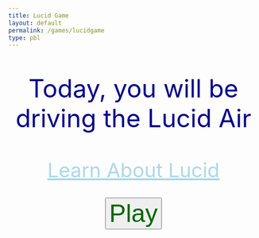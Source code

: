 ```yaml
---
title: Lucid Game
layout: default 
permalink: /games/lucidgame
type: pbl
---
```


<p style="text-align: center; font-size: 50px; color: darkblue;">Today, you will be driving the Lucid Air</p>
<div style="text-align:center;">
  <a style="font-size: 40px; color: lightblue; display:inline-block; width:100%;" href="{{site.baseurl}}/lucidinfo">Learn About Lucid</a>
</div>
<br>
<div style="text-align:center;">

<button style="text-align: center; font-size: 50px; color: darkgreen;" id="playButton">Play</button>

<div id="gridContainer" style="display: none;">
  <div class="grid-cell"></div>
  <div class="grid-cell"></div>
  <div id="parkHere" style="color: white;" class="grid-cell">Park Here</div>
  <div class="grid-cell"></div>
  <div class="grid-cell"></div>
  <div class="grid-cell"></div>
  <div class="grid-cell"></div>
  <div class="grid-cell"></div>
  <div class="grid-cell"></div>
</div>
<img id="draggableImage" src="https://firestorm0986.github.io/frontend-proj/images/lucidcar.webp" draggable="true" style="display: none;">
<div id="question" style="display: none;">
  <p style="text-align: center; font-size: 30px; color: darkblue;">How long will it take to charge the Lucid Air?</p>
  <br>
<form>
  <label style="width: 50px; height: 50px; margin: 0 auto; color: blue;" for="input">Enter your prediction (in minutes): </label>
  <br>
  <input type="number" id="input" name="input" style="margin-bottom: 20px;">
  <br>
   <button type="submit" id="submitButton" style="text-align: center; font-size: 25px; color: lightblue; display: none; margin: 20px auto 0;">Submit</button>
   <br>
  <a id="Info" style="font-size: 40px; color: lightblue; display:inline-block; width:100%; display: none;" href="{{site.baseurl}}/info/charge">Get information about charging times</a>
</form>
</div>

<style>
  #gridContainer {
    display: grid;
    grid-template-columns: repeat(3, 1fr);
    grid-template-rows: repeat(3, 1fr);
    width: 666px;
    height: 666px;
    background-color: black;
    margin: 0 auto;
  }

  .grid-cell {
    border: 1px solid white;
    width: 222px;
    height: 222px;
  }

  #draggableImage {
    width: 200px;
    height: 200px;
    margin: 0 auto;
  }
</style>

<script>
  const playButton = document.getElementById("playButton");
  const gridContainer = document.getElementById("gridContainer");
  const draggableImage = document.getElementById("draggableImage");
  const question = document.getElementById("question");
  const parkHere = document.getElementById("parkHere");

  playButton.addEventListener("click", function() {
    gridContainer.style.display = "grid";
    draggableImage.style.display = "block";
  });

  draggableImage.addEventListener("dragstart", function(event) {
    event.dataTransfer.setData("text", event.target.id);
  });

  parkHere.addEventListener("dragover", function(event) {
    event.preventDefault();
  });
parkHere.addEventListener("drop", function(event) {
  event.preventDefault();
  const data = event.dataTransfer.getData("text");
  event.target.appendChild(document.getElementById(data));
  question.style.display = "block";
  const percentage_list = [
  {"00": "588"},
  {"10": "529"},
  {"20": "471"},
  {"30": "412"},
  {"40": "353"},
  {"50": "294"},
  {"60": "235"},
  {"70": "176"},
  {"80": "118"},
  {"90": "59"}
];
});

const randomIndex = Math.floor(Math.random() * percentage_list.length);
const randomKey = Object.keys(percentage_list[randomIndex])[0];
const randomPercentage = randomKey;
const ans = parseInt(percentage_list[randomIndex][randomKey]);

const message = document.createElement("p");
message.textContent = "The car is at " + randomPercentage + "%";
question.insertBefore(message, question.firstChild);

const submitButton = document.getElementById("submitButton");
submitButton.style.display = "block";
submitButton.addEventListener("click", function(event) {
  event.preventDefault();
  const input = parseInt(document.getElementById("input").value);
  if (isNaN(input)) {
    alert("Please enter a valid number.");
    message.textContent = "Please enter a number";
    return;
  }
  const score = 1000 - Math.abs(ans - input);
  const scoreText = document.createElement("p");
  scoreText.textContent = "You scored: " + score + " points, the best score you can get is 1000";
  submitButton.parentNode.insertBefore(scoreText, submitButton.nextSibling);
  submitButton.style.display = "none";
  const Info = document.getElementById("Info");
  Info.style.display = "block";
});

</script>
</div>

